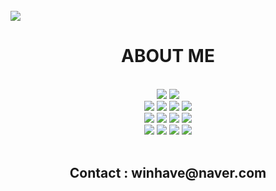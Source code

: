 <br/>
<img src="https://cdn.discordapp.com/attachments/921423896270491668/955830585501306880/-_-001.png"></img>
<h1 align="center">ABOUT ME</h1>
<br/>

<div align="center">
  <img src="https://img.shields.io/badge/WINDOWS-0078D6.svg?&style=for-the-badge&logo=Windows&logoColor=white"/>
  <img src="https://img.shields.io/badge/LINUX-FCC624.svg?&style=for-the-badge&logo=Linux&logoColor=black"/>
</div>
<div align="center">
  <img src="https://img.shields.io/badge/C-A8B9CC.svg?&style=for-the-badge&logo=C&logoColor=white"/>
  <img src="https://img.shields.io/badge/C++-00599C.svg?&style=for-the-badge&logo=Cplusplus&logoColor=white"/>
  <img src="https://img.shields.io/badge/C Sharp-239120.svg?&style=for-the-badge&logo=CSharp&logoColor=white"/>
  <img src="https://img.shields.io/badge/JAVA-007396.svg?&style=for-the-badge&logo=Java&logoColor=white"/>
</div>
<div align="center">
  <img src="https://img.shields.io/badge/HTML5-E34F26.svg?&style=for-the-badge&logo=HTML5&logoColor=white"/>
  <img src="https://img.shields.io/badge/CSS3-1572B6.svg?&style=for-the-badge&logo=CSS3&logoColor=white"/>
  <img src="https://img.shields.io/badge/JAVASCRIPT-F7DF1E.svg?&style=for-the-badge&logo=Javascript&logoColor=black"/>
  <img src="https://img.shields.io/badge/TYPESCRIPT-3178C6.svg?&style=for-the-badge&logo=Typescript&logoColor=white"/>
</div>
<div align="center">
  <img src="https://img.shields.io/badge/REACT-61DAFB.svg?&style=for-the-badge&logo=React&logoColor=white"/>
  <img src="https://img.shields.io/badge/REACT ROUTER-CA4245.svg?&style=for-the-badge&logo=Reactrouter&logoColor=white"/>
  <img src="https://img.shields.io/badge/REDUX-764ABC.svg?&style=for-the-badge&logo=Redux&logoColor=white"/>
  <img src="https://img.shields.io/badge/STYLED COMPONENTS-DB7093.svg?&style=for-the-badge&logo=styledcomponents&logoColor=white"/>
</div>
<br/>
<h2 align="center">Contact : winhave@naver.com</h2>
<br/>
